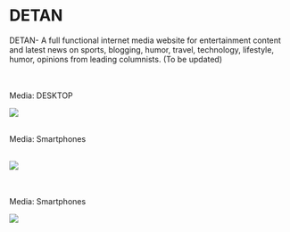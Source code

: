 # DETAN
DETAN- A full functional internet media website for entertainment content and latest news on sports, blogging, humor, travel, technology, lifestyle, humor, opinions from leading columnists. 
(To be updated)

<br>
<br>
  Media: DESKTOP

![](https://raw.githubusercontent.com/taneajoshi/DETAN/master/images/lookup1%20.png)

<br>
Media: Smartphones
<br>

<br>



![](https://raw.githubusercontent.com/taneajoshi/DETAN/master/images/lookup2.png)

<br>

<br>
Media: Smartphones


<br>

![](https://raw.githubusercontent.com/taneajoshi/DETAN/master/images/lookup3.png)
